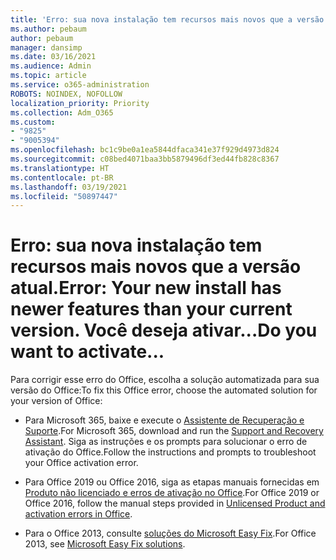 ```yaml
---
title: 'Erro: sua nova instalação tem recursos mais novos que a versão atual. Você deseja ativar...'
ms.author: pebaum
author: pebaum
manager: dansimp
ms.date: 03/16/2021
ms.audience: Admin
ms.topic: article
ms.service: o365-administration
ROBOTS: NOINDEX, NOFOLLOW
localization_priority: Priority
ms.collection: Adm_O365
ms.custom:
- "9825"
- "9005394"
ms.openlocfilehash: bc1c9be0a1ea5844dfaca341e37f929d4973d824
ms.sourcegitcommit: c08bed4071baa3bb5879496df3ed44fb828c8367
ms.translationtype: HT
ms.contentlocale: pt-BR
ms.lasthandoff: 03/19/2021
ms.locfileid: "50897447"
---
```

# <a name="error-your-new-install-has-newer-features-than-your-current-version-do-you-want-to-activate"></a><span data-ttu-id="f9a2f-103">Erro: sua nova instalação tem recursos mais novos que a versão atual.</span><span class="sxs-lookup"><span data-stu-id="f9a2f-103">Error: Your new install has newer features than your current version.</span></span> <span data-ttu-id="f9a2f-104">Você deseja ativar...</span><span class="sxs-lookup"><span data-stu-id="f9a2f-104">Do you want to activate...</span></span>

<span data-ttu-id="f9a2f-105">Para corrigir esse erro do Office, escolha a solução automatizada para sua versão do Office:</span><span class="sxs-lookup"><span data-stu-id="f9a2f-105">To fix this Office error, choose the automated solution for your version of Office:</span></span>

- <span data-ttu-id="f9a2f-106">Para Microsoft 365, baixe e execute o [Assistente de Recuperação e Suporte](https://aka.ms/SaRA-OfficeActivation-Chat).</span><span class="sxs-lookup"><span data-stu-id="f9a2f-106">For Microsoft 365, download and run the [Support and Recovery Assistant](https://aka.ms/SaRA-OfficeActivation-Chat).</span></span> <span data-ttu-id="f9a2f-107">Siga as instruções e os prompts para solucionar o erro de ativação do Office.</span><span class="sxs-lookup"><span data-stu-id="f9a2f-107">Follow the instructions and prompts to troubleshoot your Office activation error.</span></span>

- <span data-ttu-id="f9a2f-108">Para Office 2019 ou Office 2016, siga as etapas manuais fornecidas em [Produto não licenciado e erros de ativação no Office](https://support.microsoft.com/office/0d23d3c0-c19c-4b2f-9845-5344fedc4380#bkmk_fixyourself).</span><span class="sxs-lookup"><span data-stu-id="f9a2f-108">For Office 2019 or Office 2016, follow the manual steps provided in [Unlicensed Product and activation errors in Office](https://support.microsoft.com/office/0d23d3c0-c19c-4b2f-9845-5344fedc4380#bkmk_fixyourself).</span></span>

- <span data-ttu-id="f9a2f-109">Para o Office 2013, consulte [soluções do Microsoft Easy Fix](https://support.microsoft.com/topic/microsoft-easy-fix-solutions-have-been-discontinued-b0f4b5f9-3b5a-bd9e-d75d-d45e2f12e16c).</span><span class="sxs-lookup"><span data-stu-id="f9a2f-109">For Office 2013, see [Microsoft Easy Fix solutions](https://support.microsoft.com/topic/microsoft-easy-fix-solutions-have-been-discontinued-b0f4b5f9-3b5a-bd9e-d75d-d45e2f12e16c).</span></span>